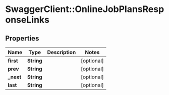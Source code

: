 # SwaggerClient::OnlineJobPlansResponseLinks

## Properties
Name | Type | Description | Notes
------------ | ------------- | ------------- | -------------
**first** | **String** |  | [optional] 
**prev** | **String** |  | [optional] 
**_next** | **String** |  | [optional] 
**last** | **String** |  | [optional] 


